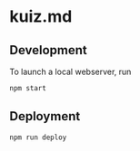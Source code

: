 # kuiz.md

## Development

To launch a local webserver, run
```bash
npm start
```

## Deployment

```bash
npm run deploy
```
